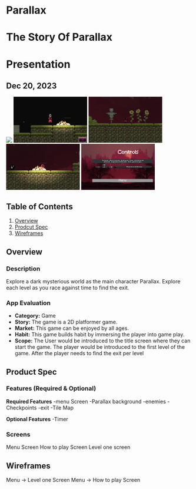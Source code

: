 # Parallax
# The Story Of Parallax
# Presentation
## Dec 20, 2023

<img src="https://github.com/JuanAV21/Parrallax/blob/main/sample/Screen%20Shot%202023-12-20%20at%2012.29.46%20AM.png" width=200>
<img src="https://github.com/JuanAV21/Parrallax/blob/main/sample/Screen%20Shot%202023-12-20%20at%2012.29.51%20AM.png" width=200>
<img src="https://github.com/JuanAV21/Parrallax/blob/main/sample/Screen%20Shot%202023-12-20%20at%2012.30.09%20AM.png" width=200>
<img src="https://github.com/JuanAV21/Parrallax/blob/main/sample/Screen%20Shot%202023-12-20%20at%2012.30.16%20AM.png" width=200>
<img src="https://github.com/JuanAV21/Parrallax/blob/main/sample/Screen%20Shot%202023-12-20%20at%2012.30.34%20AM.png" width=200>


## Table of Contents
1. [Overview](#Overview)
2. [Prodcut Spec](#Product-Spec)
3. [Wireframes](#Wireframes)

## Overview
### Description
Explore a dark mysterious world as the main character Parallax. Explore each level as you race against time to find the exit.

### App Evaluation

- **Category:** Game
- **Story:** The game is a 2D platformer game.
- **Market:** This game can be enjoyed by all ages.
- **Habit:** This game builds habit by immersing the player into game play.
- **Scope:** The User would be introduced to the title screen where they can start the game. The player would be introduced to the first level of the game. After the player needs to find the exit per level

## Product Spec

### Features (Required & Optional)

**Required Features**
-menu Screen
-Parallax background
-enemies
-Checkpoints
-exit
-Tile Map

**Optional Features**
-Timer

### Screens
Menu Screen
How to play Screen
Level one screen

## Wireframes
Menu -> Level one Screen
Menu -> How to play Screen
